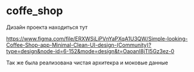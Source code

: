 # coffe_shop

Дизайн проекта находиться тут

https://www.figma.com/file/ERXWSjLiPVnYaPXqA1U3QW/Simple-looking-Coffee-Shop-app-Minimal-Clean-UI-design-(Community)?type=design&node-id=6-152&mode=design&t=OaoanI8jTI5Gz3ez-0

Так же была реализована чистая архитекра и моковые данные 